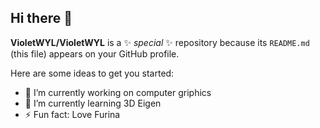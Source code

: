 ## Hi there 👋


**VioletWYL/VioletWYL** is a ✨ _special_ ✨ repository because its `README.md` (this file) appears on your GitHub profile.

Here are some ideas to get you started:

- 🔭 I’m currently working on computer griphics
- 🌱 I’m currently learning 3D Eigen
- ⚡ Fun fact: Love Furina

